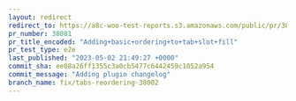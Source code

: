```yaml
---
layout: redirect
redirect_to: https://a8c-woo-test-reports.s3.amazonaws.com/public/pr/38081/e2e/index.html
pr_number: 38081
pr_title_encoded: "Adding+basic+ordering+to+tab+slot+fill"
pr_test_type: e2e
last_published: "2023-05-02 21:49:27 +0000"
commit_sha: ee08a26ff1355c3a0cb5477c6442459c1052a954
commit_message: "Adding plugin changelog"
branch_name: fix/tabs-reordering-38002
---
```

